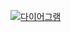 [![다이어그램](https://img.shields.io/badge/Wiki-Open-blue?style=for-the-badge&logo=readthedocs)](https://github.com/Geoje-Young-Maker/WallE-Arduino/wiki)
